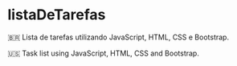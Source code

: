 # listaDeTarefas

🇧🇷 Lista de tarefas utilizando JavaScript, HTML, CSS e Bootstrap.

🇺🇸 Task list using JavaScript, HTML, CSS and Bootstrap.
